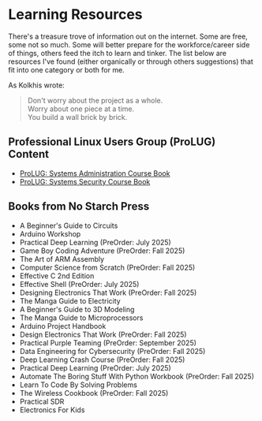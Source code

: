 # Learning Resources

There's a treasure trove of information out on the internet. Some are
free, some not so much. Some will better prepare for the
workforce/career side of things, others feed the itch to learn and
tinker. The list below are resources I've found (either organically or
through others suggestions) that fit into one category or both for me.

As Kolkhis wrote:
> Don't worry about the project as a whole.  
> Worry about one piece at a time.  
> You build a wall brick by brick.


## Professional Linux Users Group (ProLUG) Content

* [ProLUG: Systems Administration Course Book](https://professionallinuxusersgroup.github.io/lac/)
* [ProLUG: Systems Security Course Book](https://professionallinuxusersgroup.github.io/psc/)




## Books from No Starch Press

* A Beginner's Guide to Circuits
* Arduino Workshop
* Practical Deep Learning (PreOrder: July 2025)
* Game Boy Coding Adventure (PreOrder: Fall 2025)
* The Art of ARM Assembly
* Computer Science from Scratch (PreOrder: Fall 2025)
* Effective C 2nd Edition
* Effective Shell (PreOrder: July 2025)
* Designing Electronics That Work (PreOrder: Fall 2025)
* The Manga Guide to Electricity
* A Beginner's Guide to 3D Modeling
* The Manga Guide to Microprocessors
* Arduino Project Handbook
* Design Electronics That Work (PreOrder: Fall 2025)
* Practical Purple Teaming (PreOrder: September 2025)
* Data Engineering for Cybersecurity (PreOrder: Fall 2025)
* Deep Learning Crash Course (PreOrder: Fall 2025)
* Practical Deep Learning (PreOrder: July 2025)
* Automate The Boring Stuff With Python Workbook (PreOrder: Fall 2025)
* Learn To Code By Solving Problems
* The Wireless Cookbook (PreOrder: Fall 2025)
* Practical SDR
* Electronics For Kids
